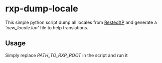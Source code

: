 # rxp-dump-locale

This simple python script dump all locales from [RestedXP](https://github.com/RestedXP/RXPGuides) and generate a *'new_locale.lua'* file to help translations.

## Usage

Simply replace *PATH_TO_RXP_ROOT* in the script and run it
